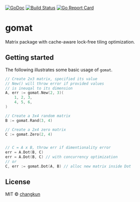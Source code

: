[![GoDoc](https://godoc.org/github.com/changkun/gomat?status.svg)](https://godoc.org/github.com/changkun/gomat)
[![Build Status](https://travis-ci.org/changkun/gomat.svg?branch=master)](https://travis-ci.org/changkun/gomat)
[![Go Report Card](https://goreportcard.com/badge/github.com/changkun/gomat)](https://goreportcard.com/report/github.com/changkun/gomat)

# gomat

Matrix package with cache-aware lock-free tiling optimization.

## Getting started

The following illustrates some basic usage of `gomat`.

```go
// Create 2x3 matrix, specified its value
// New() will throw error if provided values 
// is ineuqal to its dimension
A, err := gomat.New(2, 3)(
    1, 2, 3,
    4, 5, 6,
)

// Create a 3x4 random matrix
B := gomat.Rand(3, 4)

// Create a 2x4 zero matrix
C := gomat.Zero(2, 4)


// C = A x B, throw err if dimentionality error
err = A.Dot(B, C)
err = A.Dot(B, C) // with concurrency optimization
// or
C, err := gomat.Dot(A, B) // alloc new matrix inside Dot
```

## License

MIT &copy; [changkun](https://changkun.de)